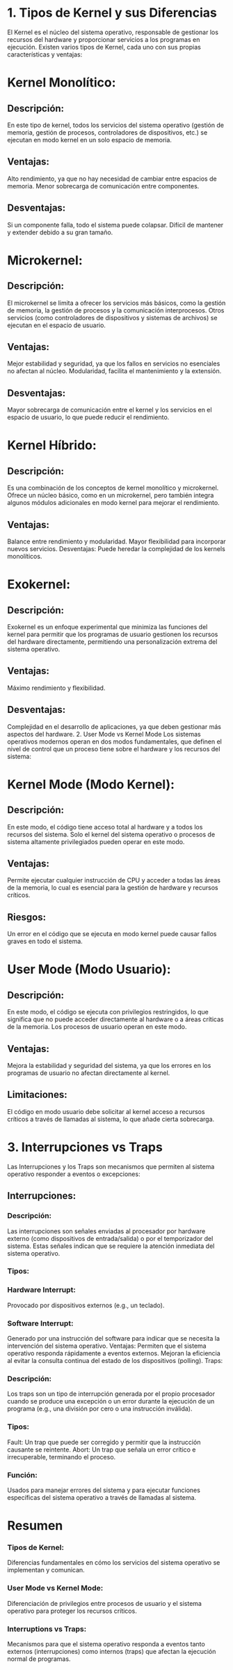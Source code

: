 # 1. Tipos de Kernel y sus Diferencias
El Kernel es el núcleo del sistema operativo, responsable de gestionar los recursos del hardware y proporcionar servicios a los programas en ejecución. Existen varios tipos de Kernel, cada uno con sus propias características y ventajas:

# Kernel Monolítico:

## Descripción: 
En este tipo de kernel, todos los servicios del sistema operativo (gestión de memoria, gestión de procesos, controladores de dispositivos, etc.) se ejecutan en modo kernel en un solo espacio de memoria.

## Ventajas:
Alto rendimiento, ya que no hay necesidad de cambiar entre espacios de memoria.
Menor sobrecarga de comunicación entre componentes.
## Desventajas:
Si un componente falla, todo el sistema puede colapsar.
Difícil de mantener y extender debido a su gran tamaño.
# Microkernel:

## Descripción:
 El microkernel se limita a ofrecer los servicios más básicos, como la gestión de memoria, la gestión de procesos y la comunicación interprocesos. Otros servicios (como controladores de dispositivos y sistemas de archivos) se ejecutan en el espacio de usuario.

## Ventajas:
Mejor estabilidad y seguridad, ya que los fallos en servicios no esenciales no afectan al núcleo.
Modularidad, facilita el mantenimiento y la extensión.
## Desventajas:
Mayor sobrecarga de comunicación entre el kernel y los servicios en el espacio de usuario, lo que puede reducir el rendimiento.
# Kernel Híbrido:

## Descripción: 
Es una combinación de los conceptos de kernel monolítico y microkernel. Ofrece un núcleo básico, como en un microkernel, pero también integra algunos módulos adicionales en modo kernel para mejorar el rendimiento.
## Ventajas:
Balance entre rendimiento y modularidad.
Mayor flexibilidad para incorporar nuevos servicios.
Desventajas:
Puede heredar la complejidad de los kernels monolíticos.
# Exokernel:

## Descripción: 
Exokernel es un enfoque experimental que minimiza las funciones del kernel para permitir que los programas de usuario gestionen los recursos del hardware directamente, permitiendo una personalización extrema del sistema operativo.
## Ventajas:
Máximo rendimiento y flexibilidad.
## Desventajas:
Complejidad en el desarrollo de aplicaciones, ya que deben gestionar más aspectos del hardware.
2. User Mode vs Kernel Mode
Los sistemas operativos modernos operan en dos modos fundamentales, que definen el nivel de control que un proceso tiene sobre el hardware y los recursos del sistema:

# Kernel Mode (Modo Kernel):

## Descripción: 
En este modo, el código tiene acceso total al hardware y a todos los recursos del sistema. Solo el kernel del sistema operativo o procesos de sistema altamente privilegiados pueden operar en este modo.
## Ventajas:
Permite ejecutar cualquier instrucción de CPU y acceder a todas las áreas de la memoria, lo cual es esencial para la gestión de hardware y recursos críticos.
## Riesgos:
Un error en el código que se ejecuta en modo kernel puede causar fallos graves en todo el sistema.
# User Mode (Modo Usuario):

## Descripción: 
En este modo, el código se ejecuta con privilegios restringidos, lo que significa que no puede acceder directamente al hardware o a áreas críticas de la memoria. Los procesos de usuario operan en este modo.
## Ventajas:
Mejora la estabilidad y seguridad del sistema, ya que los errores en los programas de usuario no afectan directamente al kernel.
## Limitaciones:
El código en modo usuario debe solicitar al kernel acceso a recursos críticos a través de llamadas al sistema, lo que añade cierta sobrecarga.
# 3. Interrupciones vs Traps
Las Interrupciones y los Traps son mecanismos que permiten al sistema operativo responder a eventos o excepciones:

## Interrupciones:

### Descripción:
Las interrupciones son señales enviadas al procesador por hardware externo (como dispositivos de entrada/salida) o por el temporizador del sistema. Estas señales indican que se requiere la atención inmediata del sistema operativo.
### Tipos:
### Hardware Interrupt:
 Provocado por dispositivos externos (e.g., un teclado).
### Software Interrupt: 
Generado por una instrucción del software para indicar que se necesita la intervención del sistema operativo.
Ventajas:
Permiten que el sistema operativo responda rápidamente a eventos externos.
Mejoran la eficiencia al evitar la consulta continua del estado de los dispositivos (polling).
Traps:

### Descripción: 
Los traps son un tipo de interrupción generada por el propio procesador cuando se produce una excepción o un error durante la ejecución de un programa (e.g., una división por cero o una instrucción inválida).
###  Tipos:
Fault: Un trap que puede ser corregido y permitir que la instrucción causante se reintente.
Abort: Un trap que señala un error crítico e irrecuperable, terminando el proceso.
### Función:
Usados para manejar errores del sistema y para ejecutar funciones específicas del sistema operativo a través de llamadas al sistema.
# Resumen
### Tipos de Kernel: 
Diferencias fundamentales en cómo los servicios del sistema operativo se implementan y comunican.
### User Mode vs Kernel Mode:
 Diferenciación de privilegios entre procesos de usuario y el sistema operativo para proteger los recursos críticos.
### Interruptions vs Traps: 
Mecanismos para que el sistema operativo responda a eventos tanto externos (interrupciones) como internos (traps) que afectan la ejecución normal de programas.